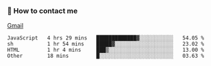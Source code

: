 
### 📮 How to contact me

[Gmail](lshcara@gmail.com)

<!--START_SECTION:waka-->

```text
JavaScript   4 hrs 29 mins   █████████████▓░░░░░░░░░░░   54.05 %
sh           1 hr 54 mins    █████▓░░░░░░░░░░░░░░░░░░░   23.02 %
HTML         1 hr 4 mins     ███▒░░░░░░░░░░░░░░░░░░░░░   13.00 %
Other        18 mins         █░░░░░░░░░░░░░░░░░░░░░░░░   03.63 %
```

<!--END_SECTION:waka-->
